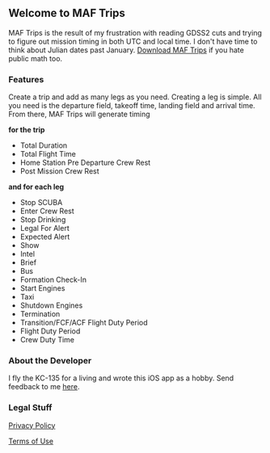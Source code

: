 ## Welcome to MAF Trips

MAF Trips is the result of my frustration with reading GDSS2 cuts and trying to figure out mission timing in both UTC and local time. I don't have time to think about Julian dates past January. [Download MAF Trips](https://s-brenner.github.io/maf-trips/index) if you hate public math too.

### Features

Create a trip and add as many legs as you need. Creating a leg is simple. All you need is the departure field, takeoff time, landing field and arrival time. From there, MAF Trips will generate timing

**for the trip**
- Total Duration
- Total Flight Time
- Home Station Pre Departure Crew Rest
- Post Mission Crew Rest

**and for each leg** 
- Stop SCUBA
- Enter Crew Rest
- Stop Drinking
- Legal For Alert
- Expected Alert
- Show
- Intel
- Brief
- Bus
- Formation Check-In
- Start Engines
- Taxi
- Shutdown Engines
- Termination
- Transition/FCF/ACF Flight Duty Period
- Flight Duty Period
- Crew Duty Time

### About the Developer

I fly the KC-135 for a living and wrote this iOS app as a hobby. Send feedback to me [here](mailto:brenner.scott.980@icloud.com).

### Legal Stuff

[Privacy Policy](https://s-brenner.github.io/maf-trips/privacy)

[Terms of Use](https://s-brenner.github.io/maf-trips/terms)
